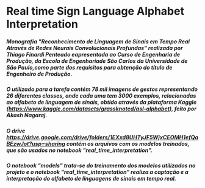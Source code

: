 # Real time Sign Language Alphabet Interpretation

##### Monografia "Reconhecimento de Linguagem de Sinais em Tempo Real Através de Redes Neurais Convolucionais Profundas" realizada por Thiago Finardi Penteado eapresentada ao Curso de Engenharia de Produção, da Escola de Engenhariade São Carlos da Universidade de São Paulo,como parte dos requisitos para obtenção do título de Engenheiro de Produção.

##### O utilizado para a tarefa contém 78 mil imagens de gestos representando 26 diferentes classes, onde cada uma tem 3000 exemplos, relacionadas ao alfabeto de linguagem de sinais, obtido através da plataforma Kaggle (https://www.kaggle.com/datasets/grassknoted/asl-alphabet), feito por Akash Nagaraj.

##### O drive https://drive.google.com/drive/folders/1EXxd8UHTyJF5WjxCEOMH1efQaBEzwJot?usp=sharing contém os arquivos com os modelos treinados, que são usados no notebook "real_time_interpretation".

##### O notebook "models" trata-se do treinamento dos modelos utilizados no projeto e o notebook "real_time_interpretation" realiza a captação e a interpretação do alfabeto de linguagens de sinais em tempo real. 
